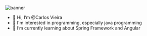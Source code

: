 ![banner](https://github.com/Carlos-Vico/carlosvieira/blob/main/bannerld.png?raw=true)
- 👋 Hi, I’m @Carlos Vieira
- 👀 I'm interested in programming, especially java programming
- 🌱 I’m currently learning about Spring Framework and Angular

<!---
Carlos-Vico/Carlos Vieira is a ✨ special ✨ repository because its `README.md` (this file) appears on your GitHub profile.
You can click the Preview link to take a look at your changes.
--->
